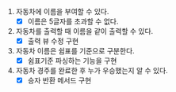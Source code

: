 1. 자동차에 이름을 부여할 수 있다.
   - [x] 이름은 5글자를 초과할 수 없다.
2. 자동차를 출력할 때 이름을 같이 출력할 수 있다.
   - [x] 출력 뷰 수정 구현
3. 자동차 이름은 쉼표를 기준으로 구분한다.
   - [x] 쉼표기준 파싱하는 기능을 구현
4. 자동차 경주를 완료한 후 누가 우승했는지 알 수 있다.
   - [x] 승자 반환 메서드 구현